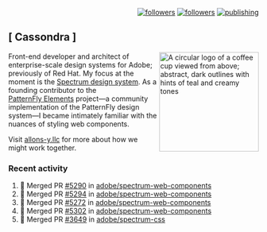 <p align="right"><a rel="me" href="https://front-end.social/@castastrophe">
    <img alt="followers" title="Follow me on Mastodon" src="https://img.shields.io/mastodon/follow/109297102751309835?domain=https%3A%2F%2Ffront-end.social&label=Follow&logo=mastodon&logoColor=white&style=for-the-badge&labelColor=008080&color=006969"/></a>
  <a href="https://codepen.io/castastrophe/">
    <img alt="followers" title="Follow me on CodePen" src="https://img.shields.io/badge/23-1?color=640464&labelColor=7c007c&style=for-the-badge&logo=codepen&label=Follow"/></a>
<a href="https://castastrophe.medium.com/">
    <img alt="publishing" title="View articles on Medium" src="https://img.shields.io/badge/107-1?color=666&labelColor=444&label=subscribe&logo=medium&logoColor=white&style=for-the-badge"/></a>
</p>

## [&nbsp;Cassondra&nbsp;]

<img align="right" src="https://github-production-user-asset-6210df.s3.amazonaws.com/1840295/253016758-ba468774-1cd3-42c2-8f43-947b5eeb5edf.png" height="200" alt="A circular logo of a coffee cup viewed from above; abstract, dark outlines with hints of teal and creamy tones">

Front-end developer and architect of enterprise-scale design systems for Adobe; previously of Red Hat. My focus at the moment is the [Spectrum design system](https://github.com/adobe/spectrum-css). As a founding contributor to the [PatternFly&nbsp;Elements](https://github.com/patternfly/patternfly-elements) project&mdash;a community implementation of the PatternFly design system&mdash;I became intimately familiar with the nuances of styling web components.

Visit [allons-y.llc](http://allons-y.llc/) for more about how we might work together.

### Recent activity

<!--START_SECTION:activity-->
1. 🎉 Merged PR [#5290](https://github.com/adobe/spectrum-web-components/pull/5290) in [adobe/spectrum-web-components](https://github.com/adobe/spectrum-web-components)
2. 🎉 Merged PR [#5294](https://github.com/adobe/spectrum-web-components/pull/5294) in [adobe/spectrum-web-components](https://github.com/adobe/spectrum-web-components)
3. 🎉 Merged PR [#5272](https://github.com/adobe/spectrum-web-components/pull/5272) in [adobe/spectrum-web-components](https://github.com/adobe/spectrum-web-components)
4. 🎉 Merged PR [#5302](https://github.com/adobe/spectrum-web-components/pull/5302) in [adobe/spectrum-web-components](https://github.com/adobe/spectrum-web-components)
5. 🎉 Merged PR [#3649](https://github.com/adobe/spectrum-css/pull/3649) in [adobe/spectrum-css](https://github.com/adobe/spectrum-css)
<!--END_SECTION:activity-->
